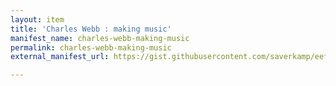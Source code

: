 ```yaml
---
layout: item
title: 'Charles Webb : making music'
manifest_name: charles-webb-making-music
permalink: charles-webb-making-music
external_manifest_url: https://gist.githubusercontent.com/saverkamp/eefd806e70876476251baf9f45a01d81/raw/1b0560bafc157bcc7c2213d70236d58a1cc80eee/charles_webb_manifest.json

---
```

<!-- Add an essay or interpretive material below this line,
using HTML or markdown.  Do not modify this file above this line -->

